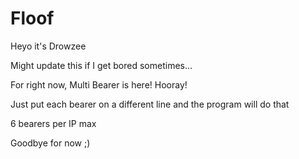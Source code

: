 # Floof
Heyo it's Drowzee

Might update this if I get bored sometimes...

For right now, Multi Bearer is here! Hooray!

Just put each bearer on a different line and the program will do that

6 bearers per IP max

Goodbye for now ;)
